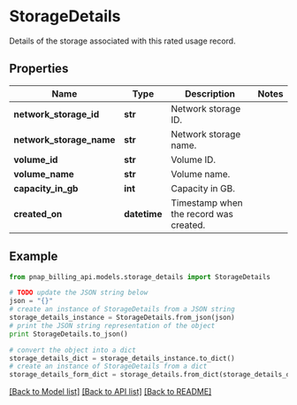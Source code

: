 # StorageDetails

Details of the storage associated with this rated usage record.

## Properties

Name | Type | Description | Notes
------------ | ------------- | ------------- | -------------
**network_storage_id** | **str** | Network storage ID. | 
**network_storage_name** | **str** | Network storage name. | 
**volume_id** | **str** | Volume ID. | 
**volume_name** | **str** | Volume name. | 
**capacity_in_gb** | **int** | Capacity in GB. | 
**created_on** | **datetime** | Timestamp when the record was created. | 

## Example

```python
from pnap_billing_api.models.storage_details import StorageDetails

# TODO update the JSON string below
json = "{}"
# create an instance of StorageDetails from a JSON string
storage_details_instance = StorageDetails.from_json(json)
# print the JSON string representation of the object
print StorageDetails.to_json()

# convert the object into a dict
storage_details_dict = storage_details_instance.to_dict()
# create an instance of StorageDetails from a dict
storage_details_form_dict = storage_details.from_dict(storage_details_dict)
```
[[Back to Model list]](../README.md#documentation-for-models) [[Back to API list]](../README.md#documentation-for-api-endpoints) [[Back to README]](../README.md)


